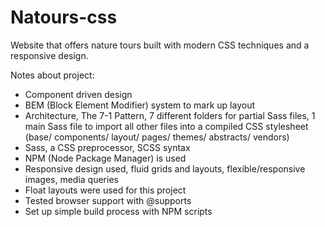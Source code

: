 # Natours-css
Website that offers nature tours built with modern CSS techniques and a responsive design.  

Notes about project:
  - Component driven design
  - BEM (Block Element Modifier) system to mark up layout
  - Architecture, The 7-1 Pattern, 7 different folders for partial Sass files, 1 main Sass file to import all other files into a compiled     CSS stylesheet (base/ components/ layout/ pages/ themes/ abstracts/ vendors)
  - Sass, a CSS preprocessor, SCSS syntax
  - NPM (Node Package Manager) is used
  - Responsive design used, fluid grids and layouts, flexible/responsive images, media queries
  - Float layouts were used for this project
  - Tested browser support with @supports
  - Set up simple build process with NPM scripts


